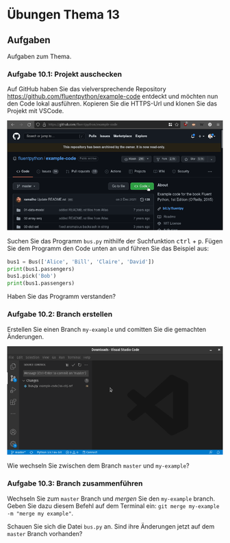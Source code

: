 # Übungen Thema 13

## Aufgaben

Aufgaben zum Thema.

### Aufgabe 10.1: Projekt auschecken

Auf GitHub haben Sie das vielversprechende Repository <https://github.com/fluentpython/example-code> entdeckt und möchten nun den Code lokal ausführen. Kopieren Sie die HTTPS-Url und klonen Sie das Projekt mit VSCode.

![git-clone](../git-clone.gif)

Suchen Sie das Programm `bus.py` mithilfe der Suchfunktion <kbd>ctrl</kbd> + <kbd>p</kbd>. Fügen Sie dem Programm den Code unten an und führen Sie das Beispiel aus:

```python
bus1 = Bus(['Alice', 'Bill', 'Claire', 'David'])
print(bus1.passengers)
bus1.pick('Bob')
print(bus1.passengers)
```

Haben Sie das Programm verstanden?

### Aufgabe 10.2: Branch erstellen

Erstellen Sie einen Branch `my-example` und comitten Sie die gemachten Änderungen.

![git-branch](../git-branch.gif)

Wie wechseln Sie zwischen dem Branch `master` und `my-example`?

### Aufgabe 10.3: Branch zusammenführen

Wechseln Sie zum `master` Branch und *mergen* Sie den `my-example` branch. Geben Sie dazu diesem Befehl auf dem Terminal ein: `git merge my-example -m "merge my example"`.

Schauen Sie sich die Datei `bus.py` an. Sind ihre Änderungen jetzt auf dem `master` Branch vorhanden?